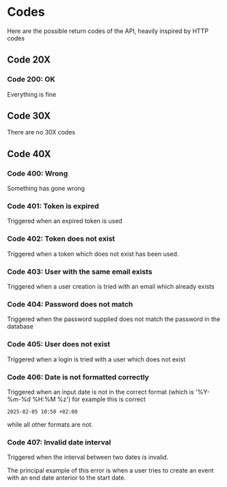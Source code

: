 # Codes
Here are the possible return codes of the API, heavily inspired by HTTP codes

## Code 20X
### Code 200: OK
Everything is fine

## Code 30X
There are no 30X codes

## Code 40X
### Code 400: Wrong
Something has gone wrong

### Code 401: Token is expired
Triggered when an expired token is used

### Code 402: Token does not exist
Triggered when a token which does not exist has been used.

### Code 403: User with the same email exists
Triggered when a user creation is tried with an email which already exists

### Code 404: Password does not match
Triggered when the password supplied does not match the password in the database

### Code 405: User does not exist
Triggered when a login is tried with a user which does not exist

### Code 406: Date is not formatted correctly
Triggered when an input date is not in the correct format (which is '%Y-%m-%d %H:%M %z')
for example this is correct

```
2025-02-05 10:50 +02:00
```

while all other formats are not.

### Code 407: Invalid date interval
Triggered when the interval between two dates is invalid.

The principal example of this error is when a user tries to create an event with
an end date anterior to the start date.

